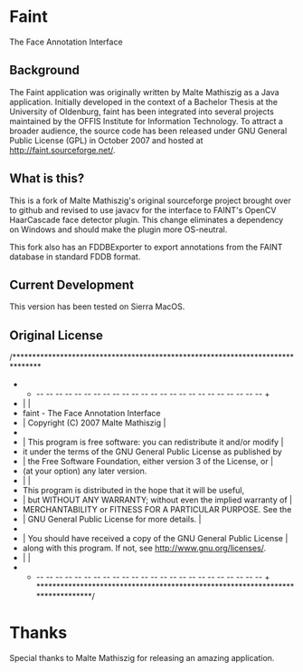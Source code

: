 Faint
=====
The Face Annotation Interface

Background
----------
The Faint application was originally written by Malte Mathiszig as a Java
application. Initially developed in the context of a Bachelor Thesis at the
University of Oldenburg, faint has been integrated into several projects
maintained by the OFFIS Institute for Information Technology. To attract a
broader audience, the source code has been released under GNU General Public
License (GPL) in October 2007 and hosted at http://faint.sourceforge.net/.

What is this?
-----------
This is a fork of Malte Mathiszig's original sourceforge project brought over
to github and revised to use javacv for the interface to FAINT's OpenCV HaarCascade
face detector plugin. This change eliminates a dependency on Windows and should
make the plugin more OS-neutral.

This fork also has an FDDBExporter to export annotations from the FAINT database
in standard FDDB format.

Current Development
-------------------
This version has been tested on Sierra MacOS.

Original License
----------------

/*******************************************************************************
 * + -- -- -- -- -- -- -- -- -- -- -- -- -- -- -- -- -- -- -- -- -- -- -- -- +
 * |                                                                         |
 *    faint - The Face Annotation Interface
 * |  Copyright (C) 2007  Malte Mathiszig                                    |
 *
 * |  This program is free software: you can redistribute it and/or modify   |
 *    it under the terms of the GNU General Public License as published by
 * |  the Free Software Foundation, either version 3 of the License, or      |
 *    (at your option) any later version.                                    
 * |                                                                         |
 *    This program is distributed in the hope that it will be useful,
 * |  but WITHOUT ANY WARRANTY; without even the implied warranty of         |
 *    MERCHANTABILITY or FITNESS FOR A PARTICULAR PURPOSE.  See the
 * |  GNU General Public License for more details.                           |
 *
 * |  You should have received a copy of the GNU General Public License      |
 *    along with this program.  If not, see <http://www.gnu.org/licenses/>.
 * |                                                                         |
 * + -- -- -- -- -- -- -- -- -- -- -- -- -- -- -- -- -- -- -- -- -- -- -- -- +
 *******************************************************************************/

Thanks
======
Special thanks to Malte Mathiszig for releasing an amazing application.
